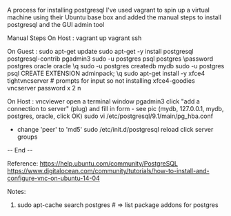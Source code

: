 
A process for installing postgresql
I've used vagrant to spin up a virtual machine using their Ubuntu base box and added the manual steps to install postgresql and the GUI admin tool

Manual Steps
On Host :
vagrant up
vagrant ssh

On Guest :
sudo apt-get update
sudo apt-get -y install postgresql postgresql-contrib pgadmin3
sudo -u postgres psql postgres
\password postgres
oracle
oracle
\q
sudo -u postgres createdb mydb
sudo -u postgres psql
CREATE EXTENSION adminpack;
\q
sudo apt-get install -y xfce4  tightvncserver  # prompts for input so not installing xfce4-goodies
vncserver
password x 2
n

On Host :
vncviewer
open a terminal window
pgadmin3
click "add a connection to server" (plug) and fill in form - see pic (mydb, 127.0.0.1, mydb, postgres, oracle, click OK) 
sudo vi /etc/postgresql/9.1/main/pg_hba.conf
 - change 'peer' to 'md5'
sudo /etc/init.d/postgresql reload
click server groups

-- End --


Reference:
https://help.ubuntu.com/community/PostgreSQL
https://www.digitalocean.com/community/tutorials/how-to-install-and-configure-vnc-on-ubuntu-14-04


Notes:
1. sudo apt-cache search postgres  # => list package addons for postgres
